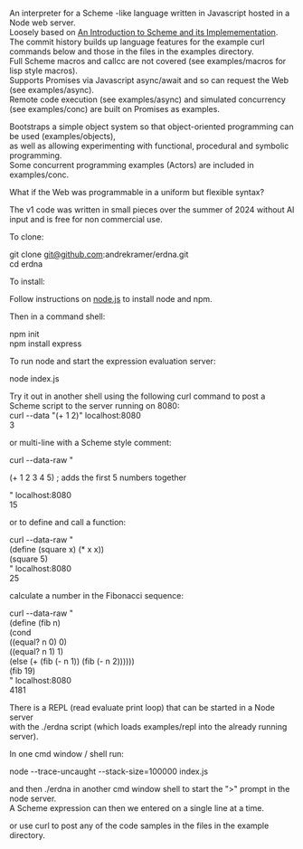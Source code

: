 An interpreter for a Scheme -like language written in Javascript hosted in a Node web server.  
Loosely based on
[An Introduction to Scheme and its Implemementation](https://docs.scheme.org/schintro/schintro_toc.html).  
The commit history builds up language features for the example curl commands below
and those in the files in the examples directory.  
Full Scheme macros and callcc are not covered (see examples/macros for lisp style macros).  
Supports Promises via Javascript async/await and so can request the Web (see examples/async).  
Remote code execution (see examples/async) and simulated concurrency (see examples/conc) are built on Promises as examples.  

Bootstraps a simple object system so that object-oriented programming can be used (examples/objects),  
as well as allowing experimenting with functional, procedural and symbolic programming.   
Some concurrent programming examples (Actors) are included in examples/conc.  

What if the Web was programmable in a uniform but flexible syntax?  

The v1 code was written in small pieces over the summer of 2024 without AI input and is free for non commercial use.  

To clone:

git clone git@github.com:andrekramer/erdna.git  
cd erdna  

To install:  

Follow instructions on [node.js](https://nodejs.org/en/download/package-manager) to install node and npm.  

Then in a command shell:  

npm init  
npm install express  

To run node and start the expression evaluation server:  

node index.js   

Try it out in another shell using the following curl command to post a Scheme script to the server running on 8080:  
curl --data "(+ 1 2)" localhost:8080    
3   

or multi-line with a Scheme style comment:    

curl --data-raw "   
  
 (+ 1 2 3 4 5) ; adds the first 5 numbers together   
 
" localhost:8080    
15  

or to define and call a function:

curl --data-raw "  
(define (square x) (* x x))  
(square 5)  
" localhost:8080     
25  

calculate a number in the Fibonacci sequence:  

curl --data-raw "   
(define (fib n)   
(cond   
  ((equal? n 0) 0)   
  ((equal? n 1) 1)   
  (else (+ (fib (- n 1)) (fib (- n 2))))))    
(fib 19)   
" localhost:8080    
4181   
     
There is a REPL (read evaluate print loop) that can be started in a Node server  
with the ./erdna script (which loads examples/repl into the already running server).    
  
In one cmd window / shell run:  
  
node --trace-uncaught --stack-size=100000 index.js   
  
and then ./erdna in another cmd window shell to start the ">" prompt in the node server.  
A Scheme expression can then we entered on a single line at a time.

or use curl to post any of the code samples in the files in the example directory.  
  
